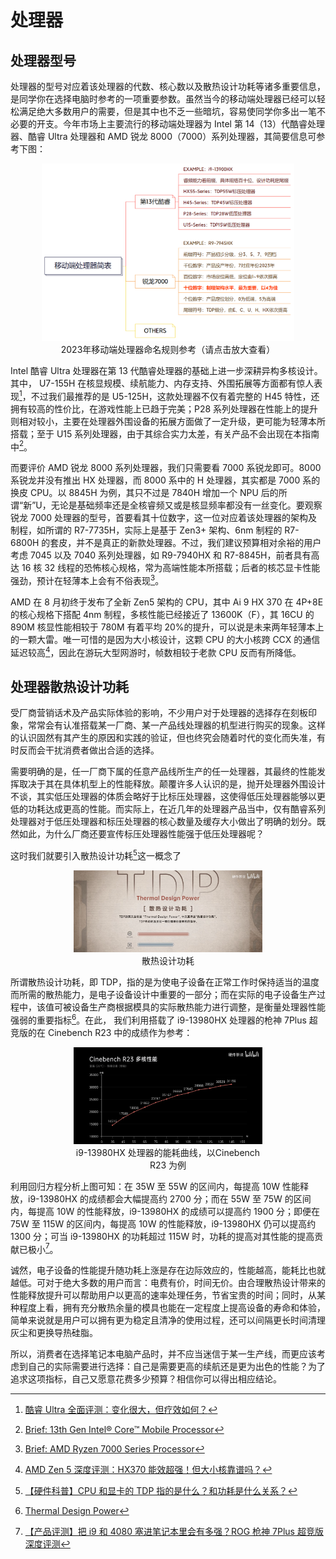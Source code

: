 # 处理器

## 处理器型号

处理器的型号对应着该处理器的代数、核心数以及散热设计功耗等诸多重要信息，是同学你在选择电脑时参考的一项重要参数。虽然当今的移动端处理器已经可以轻松满足绝大多数用户的需要，但是其中也不乏一些暗坑，容易使同学你多出一笔不必要的开支。今年市场上主要流行的移动端处理器为 Intel 第 14（13）代酷睿处理器、酷睿 Ultra 处理器和 AMD 锐龙 8000（7000）系列处理器，其简要信息可参考下图：

<div style="margin: 0 auto; text-align: center; width: 80%"><img src="./assets/CPUlist.png" />2023年移动端处理器命名规则参考（请点击放大查看）</div>

Intel 酷睿 Ultra 处理器在第 13 代酷睿处理器的基础上进一步深耕异构多核设计。其中， U7-155H 在核显规模、续航能力、内存支持、外围拓展等方面都有惊人表现[^3]，不过我们最推荐的是 U5-125H，这款处理器不仅有着完整的 H45 特性，还拥有较高的性价比，在游戏性能上已趋于完美；P28 系列处理器在性能上的提升则相对较小，主要在处理器外围设备的拓展方面做了一定升级，更可能为轻薄本所搭载；至于 U15 系列处理器，由于其综合实力太差，有关产品不会出现在本指南中[^4]。

而要评价 AMD 锐龙 8000 系列处理器，我们只需要看 7000 系锐龙即可。8000 系锐龙并没有推出 HX 处理器，而 8000 系中的 H 处理器，其实都是 7000 系的换皮 CPU。以 8845H 为例，其只不过是 7840H 增加一个 NPU 后的所谓“新”U，无论是基础频率还是全核睿频又或是核显频率都没有一丝变化。要观察锐龙 7000 处理器的型号，首要看其十位数字，这一位对应着该处理器的架构及制程，如所谓的 R7-7735H，实际上是基于 Zen3+ 架构、6nm 制程的 R7-6800H 的套皮，并不是真正的新款处理器。不过，我们建议预算相对余裕的用户考虑 7045 以及 7040 系列处理器，如 R9-7940HX 和 R7-8845H，前者具有高达 16 核 32 线程的恐怖核心规格，常为高端性能本所搭载；后者的核芯显卡性能强劲，预计在轻薄本上会有不俗表现[^5]。

AMD 在 8 月初终于发布了全新 Zen5 架构的 CPU，其中 Ai 9 HX 370 在 4P+8E 的核心规格下搭配 4nm 制程，多核性能已经接近了 13600K（F），其 16CU 的 890M 核显性能相较于 780M 有着平均 20%的提升，可以说是未来两年轻薄本上的一颗大雷。唯一可惜的是因为大小核设计，这颗 CPU 的大小核跨 CCX 的通信延迟较高[^6]，因此在游玩大型网游时，帧数相较于老款 CPU 反而有所降低。

[^3]: [酷睿 Ultra 全面评测：变化很大，但疗效如何？](https://www.bilibili.com/video/BV1PG411Y73S)
[^4]: [Brief: 13th Gen Intel® Core™ Mobile Processor](https://www.intel.cn/content/www/cn/zh/products/docs/processors/core/13th-gen-core-mobile-brief.html)
[^5]: [Brief: AMD Ryzen 7000 Series Processor](https://www.amd.com/zh-cn/products/processors/laptop/ryzen.html#%E8%A7%84%E6%A0%BC)
[^6]: [AMD Zen 5 深度评测：HX370 能效超强！但大小核靠谱吗？](https://www.bilibili.com/video/BV1ZE421w7eb)

## 处理器散热设计功耗

受厂商营销话术及产品实际体验的影响，不少用户对于处理器的选择存在刻板印象，常常会有认准搭载某一厂商、某一产品线处理器的机型进行购买的现象。这样的认识固然有其产生的原因和实践的验证，但也终究会随着时代的变化而失准，有时反而会干扰消费者做出合适的选择。

需要明确的是，任一厂商下属的任意产品线所生产的任一处理器，其最终的性能发挥取决于其在具体机型上的性能释放。颠覆许多人认识的是，抛开处理器外围设计不谈，其实低压处理器的体质会略好于比标压处理器，这使得低压处理器能够以更低的功耗达成更高的性能。而实际上，在近几年的处理器产品当中，仅有酷睿系列处理器对于低压处理器和标压处理器的核心数量及缓存大小做出了明确的划分。既然如此，为什么厂商还要宣传标压处理器性能强于低压处理器呢？

这时我们就要引入散热设计功耗[^7]这一概念了

<div style="margin: 0 auto; text-align: center; width: 60%"><img src="./assets/CPUtdp.png" />散热设计功耗</div>

[^7]: [【硬件科普】CPU 和显卡的 TDP 指的是什么？和功耗是什么关系？](https://www.bilibili.com/video/BV12L411976B/)

所谓散热设计功耗，即 TDP，指的是为使电子设备在正常工作时保持适当的温度而所需的散热能力，是电子设备设计中重要的一部分；而在实际的电子设备生产过程中，该值可被设备生产商根据模具的实际散热能力进行调整，是衡量处理器性能强弱的重要指标[^8]。在此， 我们利用搭载了 i9-13980HX 处理器的枪神 7Plus 超竞版的在 Cinebench R23 中的成绩作为参考：

<div style="margin: 0 auto; text-align: center; width: 60%"><img src="./assets/TDPcompare.png" />i9-13980HX 处理器的能耗曲线，以Cinebench R23 为例</div>

利用回归方程分析上图可知：在 35W 至 55W 的区间内，每提高 10W 性能释放，i9-13980HX 的成绩都会大幅提高约 2700 分；而在 55W 至 75W 的区间内，每提高 10W 的性能释放，i9-13980HX 的成绩可以提高约 1900 分；即便在 75W 至 115W 的区间内，每提高 10W 的性能释放，i9-13980HX 仍可以提高约 1300 分；可当 i9-13980HX 的功耗超过 115W 时，功耗的提高对其性能的提高贡献已极小[^9]。

诚然，电子设备的性能提升随功耗上涨是存在边际效应的，性能越高，能耗比也就越低。可对于绝大多数的用户而言：电费有价，时间无价。由合理散热设计带来的性能释放提升可以帮助用户以更高的速率处理任务，节省宝贵的时间；同时，从某种程度上看，拥有充分散热余量的模具也能在一定程度上提高设备的寿命和体验，简单来说就是用户可以拥有更为稳定且清净的使用过程，还可以间隔更长时间清理灰尘和更换导热硅脂。

所以，消费者在选择笔记本电脑产品时，并不应当迷信于某一生产线，而更应该考虑到自己的实际需要进行选择：自己是需要更高的续航还是更为出色的性能？为了追求这项指标，自己又愿意花费多少预算？相信你可以得出相应结论。

[^8]: [Thermal Design Power](https://en.wikipedia.org/wiki/Thermal_design_power)
[^9]: [【产品评测】把 i9 和 4080 塞进笔记本里会有多强？ROG 枪神 7Plus 超竞版深度评测](https://www.bilibili.com/video/BV1W8411u7Hy/)
